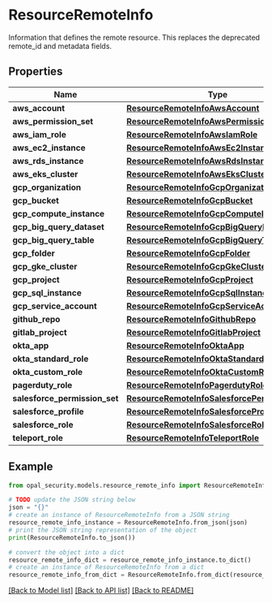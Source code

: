 # ResourceRemoteInfo

Information that defines the remote resource. This replaces the deprecated remote_id and metadata fields.

## Properties

Name | Type | Description | Notes
------------ | ------------- | ------------- | -------------
**aws_account** | [**ResourceRemoteInfoAwsAccount**](ResourceRemoteInfoAwsAccount.md) |  | [optional] 
**aws_permission_set** | [**ResourceRemoteInfoAwsPermissionSet**](ResourceRemoteInfoAwsPermissionSet.md) |  | [optional] 
**aws_iam_role** | [**ResourceRemoteInfoAwsIamRole**](ResourceRemoteInfoAwsIamRole.md) |  | [optional] 
**aws_ec2_instance** | [**ResourceRemoteInfoAwsEc2Instance**](ResourceRemoteInfoAwsEc2Instance.md) |  | [optional] 
**aws_rds_instance** | [**ResourceRemoteInfoAwsRdsInstance**](ResourceRemoteInfoAwsRdsInstance.md) |  | [optional] 
**aws_eks_cluster** | [**ResourceRemoteInfoAwsEksCluster**](ResourceRemoteInfoAwsEksCluster.md) |  | [optional] 
**gcp_organization** | [**ResourceRemoteInfoGcpOrganization**](ResourceRemoteInfoGcpOrganization.md) |  | [optional] 
**gcp_bucket** | [**ResourceRemoteInfoGcpBucket**](ResourceRemoteInfoGcpBucket.md) |  | [optional] 
**gcp_compute_instance** | [**ResourceRemoteInfoGcpComputeInstance**](ResourceRemoteInfoGcpComputeInstance.md) |  | [optional] 
**gcp_big_query_dataset** | [**ResourceRemoteInfoGcpBigQueryDataset**](ResourceRemoteInfoGcpBigQueryDataset.md) |  | [optional] 
**gcp_big_query_table** | [**ResourceRemoteInfoGcpBigQueryTable**](ResourceRemoteInfoGcpBigQueryTable.md) |  | [optional] 
**gcp_folder** | [**ResourceRemoteInfoGcpFolder**](ResourceRemoteInfoGcpFolder.md) |  | [optional] 
**gcp_gke_cluster** | [**ResourceRemoteInfoGcpGkeCluster**](ResourceRemoteInfoGcpGkeCluster.md) |  | [optional] 
**gcp_project** | [**ResourceRemoteInfoGcpProject**](ResourceRemoteInfoGcpProject.md) |  | [optional] 
**gcp_sql_instance** | [**ResourceRemoteInfoGcpSqlInstance**](ResourceRemoteInfoGcpSqlInstance.md) |  | [optional] 
**gcp_service_account** | [**ResourceRemoteInfoGcpServiceAccount**](ResourceRemoteInfoGcpServiceAccount.md) |  | [optional] 
**github_repo** | [**ResourceRemoteInfoGithubRepo**](ResourceRemoteInfoGithubRepo.md) |  | [optional] 
**gitlab_project** | [**ResourceRemoteInfoGitlabProject**](ResourceRemoteInfoGitlabProject.md) |  | [optional] 
**okta_app** | [**ResourceRemoteInfoOktaApp**](ResourceRemoteInfoOktaApp.md) |  | [optional] 
**okta_standard_role** | [**ResourceRemoteInfoOktaStandardRole**](ResourceRemoteInfoOktaStandardRole.md) |  | [optional] 
**okta_custom_role** | [**ResourceRemoteInfoOktaCustomRole**](ResourceRemoteInfoOktaCustomRole.md) |  | [optional] 
**pagerduty_role** | [**ResourceRemoteInfoPagerdutyRole**](ResourceRemoteInfoPagerdutyRole.md) |  | [optional] 
**salesforce_permission_set** | [**ResourceRemoteInfoSalesforcePermissionSet**](ResourceRemoteInfoSalesforcePermissionSet.md) |  | [optional] 
**salesforce_profile** | [**ResourceRemoteInfoSalesforceProfile**](ResourceRemoteInfoSalesforceProfile.md) |  | [optional] 
**salesforce_role** | [**ResourceRemoteInfoSalesforceRole**](ResourceRemoteInfoSalesforceRole.md) |  | [optional] 
**teleport_role** | [**ResourceRemoteInfoTeleportRole**](ResourceRemoteInfoTeleportRole.md) |  | [optional] 

## Example

```python
from opal_security.models.resource_remote_info import ResourceRemoteInfo

# TODO update the JSON string below
json = "{}"
# create an instance of ResourceRemoteInfo from a JSON string
resource_remote_info_instance = ResourceRemoteInfo.from_json(json)
# print the JSON string representation of the object
print(ResourceRemoteInfo.to_json())

# convert the object into a dict
resource_remote_info_dict = resource_remote_info_instance.to_dict()
# create an instance of ResourceRemoteInfo from a dict
resource_remote_info_from_dict = ResourceRemoteInfo.from_dict(resource_remote_info_dict)
```
[[Back to Model list]](../README.md#documentation-for-models) [[Back to API list]](../README.md#documentation-for-api-endpoints) [[Back to README]](../README.md)


